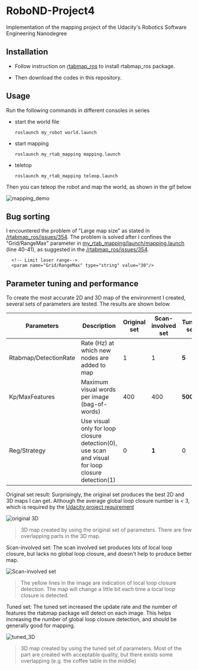 # RoboND-Project4
Implementation of the mapping project of the Udacity's Robotics Software Engineering Nanodegree

## Installation

- Follow instruction on [rtabmap_ros](https://github.com/introlab/rtabmap_ros) to install rtabmap_ros package.

- Then download the codes in this repository.

## Usage

Run the following commands in different consoles in series
- start the world file

      roslaunch my_robot world.launch

- start mapping
      
      roslaunch my_rtab_mapping mapping.launch

- teletop

      roslaunch my_rtab_mapping teleop.launch

Then you can teleop the robot and map the world, as shown in the gif below

![mapping_demo](https://github.com/CenturyLiu/RoboND-Project4/blob/master/mapping_demo.gif)


## Bug sorting

I encountered the problem of "Large map size" as stated in [/rtabmap_ros/issues/354](https://github.com/introlab/rtabmap_ros/issues/354). The problem is solved after I confines the "Grid/RangeMax" parameter in [my_rtab_mapping/launch/mapping.launch](https://github.com/CenturyLiu/RoboND-Project4/blob/master/my_rtab_mapping/launch/mapping.launch) (line 40-41), as suggested in the [/rtabmap_ros/issues/354](https://github.com/introlab/rtabmap_ros/issues/354). 


      <!-- Limit laser range-->
      <param name="Grid/RangeMax" type="string" value="30"/>
      
## Parameter tuning and performance

To create the most accurate 2D and 3D map of the environment I created, several sets of parameters are tested. The results are shown below.

|Parameters|Description|Original set|Scan-involved set|Tuned set|
|---|---|---|---|---|
|Rtabmap/DetectionRate|Rate (Hz) at which new nodes are added to map|1|1|**5**|
|Kp/MaxFeatures|Maximum visual words per image (bag-of-words)|400|400|**500**|
|Reg/Strategy|Use visual only for loop closure detection(0), use scan and visual for loop closure detection(1)|0|**1**|0|

Original set result:
Surprisingly, the original set produces the best 2D and 3D maps I can get. Although the average global loop closure number is < 3, which is 
required by the [Udacity project requirement](https://review.udacity.com/#!/rubrics/2352/view)

![original 3D](https://github.com/CenturyLiu/RoboND-Project4/blob/master/3D_map_with_original_param.gif)
> 3D map created by using the original set of parameters. There are few overlapping parts in the 3D map.

Scan-involved set:
The scan involved set produces lots of local loop closure, but lacks no global loop closure, and doesn't help to produce better map.

![Scan-involved set](https://github.com/CenturyLiu/RoboND-Project4/blob/master/icp_constraint_demo.gif)
> The yellow lines in the image are indication of local loop closure detection. The map will change a little bit each time a local loop closure is detected. 

Tuned set:
The tuned set increased the update rate and the number of features the rtabmap package will detect on each image. This helps increasing the  number of global loop closure detection, and should be generally good for mapping.

![tuned_3D](https://github.com/CenturyLiu/RoboND-Project4/blob/master/3D_map_with_tuned_param.gif)
> 3D map created by using the tuned set of parameters. Most of the part are created with acceptable quality, but there exists some overlapping (e.g. the coffee table in the middle)


